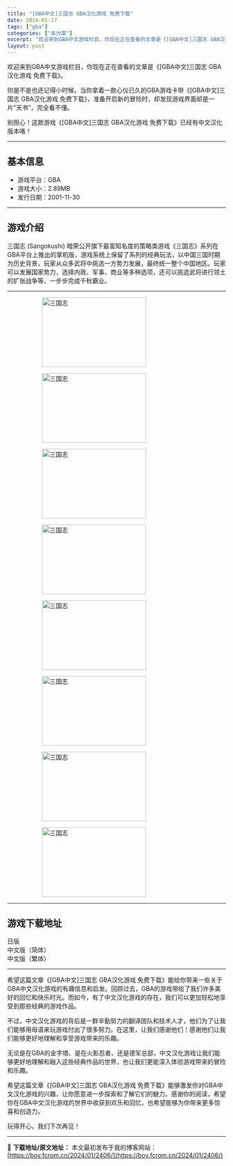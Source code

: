 ```yaml
---
title: "[GBA中文]三国志 GBA汉化游戏 免费下载"
date: 2024-01-17
tags: ["gba"]
categories: ["未分类"]
excerpt: "欢迎来到GBA中文游戏栏目，你现在正在查看的文章是《[GBA中文]三国志 GBA汉化游戏 免费下载》。 你是不是也还记得小时候，当你拿着一款心仪已久的GBA游戏卡带《[GBA中文]三国志 GBA汉化游戏 免费下载》，准备开启新的冒险时，却发现游戏界面却是一片“天书”，完全看不懂。 别担心！这款游戏《&hellip;"
layout: post
---
```


欢迎来到GBA中文游戏栏目，你现在正在查看的文章是《[GBA中文]三国志 GBA汉化游戏 免费下载》。

你是不是也还记得小时候，当你拿着一款心仪已久的GBA游戏卡带《[GBA中文]三国志 GBA汉化游戏 免费下载》，准备开启新的冒险时，却发现游戏界面却是一片“天书”，完全看不懂。

别担心！这款游戏《[GBA中文]三国志 GBA汉化游戏 免费下载》已经有中文汉化版本咯！ <hr><h2>&#22522;&#26412;&#20449;&#24687;</h2> <ul><li>&#28216;&#25103;&#24179;&#21488;&#65306;GBA</li> <li>&#28216;&#25103;&#22823;&#23567;&#65306;2.89MB</li> <li>&#21457;&#34892;&#26085;&#26399;&#65306;2001-11-30</li> </ul><hr><h2>&#28216;&#25103;&#20171;&#32461;</h2> <p>&#19977;&#22269;&#24535; (Sangokushi) &#26263;&#33635;&#20844;&#24320;&#26071;&#19979;&#26368;&#23500;&#30693;&#21517;&#24230;&#30340;&#31574;&#30053;&#31867;&#28216;&#25103;&#12298;&#19977;&#22269;&#24535;&#12299;&#31995;&#21015;&#22312;GBA&#24179;&#21488;&#19978;&#25512;&#20986;&#30340;&#25484;&#26426;&#29256;&#65292;&#28216;&#25103;&#31995;&#32479;&#19978;&#20445;&#30041;&#20102;&#31995;&#21015;&#30340;&#32463;&#20856;&#29609;&#27861;&#65292;&#20197;&#20013;&#22269;&#19977;&#22269;&#26102;&#26399;&#20026;&#21382;&#21490;&#32972;&#26223;&#65292;&#29609;&#23478;&#20174;&#20247;&#22810;&#27494;&#23558;&#20013;&#25361;&#36873;&#19968;&#26041;&#21183;&#21147;&#21457;&#23637;&#65292;&#26368;&#32456;&#32479;&#19968;&#25972;&#20010;&#20013;&#22269;&#22320;&#21306;&#12290;&#29609;&#23478;&#21487;&#20197;&#21457;&#23637;&#22269;&#23478;&#21183;&#21147;&#65292;&#36873;&#25321;&#20869;&#25919;&#12289;&#20891;&#20107;&#12289;&#21830;&#19994;&#31561;&#22810;&#31181;&#36873;&#39033;&#65292;&#36824;&#21487;&#20197;&#25361;&#36873;&#27494;&#23558;&#36827;&#34892;&#39046;&#22303;&#30340;&#25193;&#24352;&#25112;&#20105;&#31561;&#65292;&#19968;&#27493;&#27493;&#23436;&#25104;&#21315;&#31179;&#38712;&#19994;&#12290;</p> <hr><figure><figure><img loading="lazy" decoding="async" width="240" height="160" data-id="4917" src="https://boy.fcrom.cn/wp-content/uploads/2024/01/20240116_65a63f3b8685b.png" title="&#19977;&#22269;&#24535;-1" alt="三国志"></figure><figure><img loading="lazy" decoding="async" width="240" height="160" data-id="4922" src="https://boy.fcrom.cn/wp-content/uploads/2024/01/20240116_65a63f3baadc3.png" title="&#19977;&#22269;&#24535;-2" alt="三国志"></figure><figure><img loading="lazy" decoding="async" width="240" height="160" data-id="4918" src="https://boy.fcrom.cn/wp-content/uploads/2024/01/20240116_65a63f3be0e4f.png" title="&#19977;&#22269;&#24535;-3" alt="三国志"></figure><figure><img loading="lazy" decoding="async" width="240" height="160" data-id="4916" src="https://boy.fcrom.cn/wp-content/uploads/2024/01/20240116_65a63f3c23fd2.png" title="&#19977;&#22269;&#24535;-4" alt="三国志"></figure><figure><img loading="lazy" decoding="async" width="240" height="160" data-id="4915" src="https://boy.fcrom.cn/wp-content/uploads/2024/01/20240116_65a63f3c45963.png" title="&#19977;&#22269;&#24535;" alt="三国志"></figure><figure><img loading="lazy" decoding="async" width="240" height="160" data-id="4920" src="https://boy.fcrom.cn/wp-content/uploads/2024/01/20240116_65a63f3c6cc42.png" title="&#19977;&#22269;&#24535;" alt="三国志"></figure><figure><img loading="lazy" decoding="async" width="240" height="160" data-id="4921" src="https://boy.fcrom.cn/wp-content/uploads/2024/01/20240116_65a63f3c991e3.png" title="&#19977;&#22269;&#24535;" alt="三国志"></figure><figure><img loading="lazy" decoding="async" width="240" height="160" data-id="4919" src="https://boy.fcrom.cn/wp-content/uploads/2024/01/20240116_65a63f3cc3852.png" title="&#19977;&#22269;&#24535;" alt="三国志"></figure></figure><hr><h2>&#28216;&#25103;&#19979;&#36733;&#22320;&#22336;</h2> <div><div> <div> <span></span><span>&#26085;&#29256;</span></div> <div> <span></span><span>&#20013;&#25991;&#29256;&#65288;&#31616;&#20307;&#65289;</span></div> <div> <span></span><span>&#20013;&#25991;&#29256;&#65288;&#32321;&#20307;&#65289;</span></div> </div></div> <hr>希望这篇文章《[GBA中文]三国志 GBA汉化游戏 免费下载》能给你带来一些关于GBA中文汉化游戏的有趣信息和启发。回顾过去，GBA的游戏带给了我们许多美好的回忆和快乐时光。而如今，有了中文汉化游戏的存在，我们可以更加轻松地享受到那些经典的游戏作品。

不过，中文汉化游戏的背后是一群辛勤努力的翻译团队和技术人才，他们为了让我们能够用母语来玩游戏付出了很多努力。在这里，让我们感谢他们！感谢他们让我们能够更好地理解和享受游戏带来的乐趣。

无论是在GBA的金字塔、是在火影忍者、还是德军总部，中文汉化游戏让我们能够更好地理解和融入这些经典作品的世界，也让我们更能深入体验游戏带来的冒险和乐趣。

希望这篇文章《[GBA中文]三国志 GBA汉化游戏 免费下载》能够激发你对GBA中文汉化游戏的兴趣，让你愿意进一步探索和了解它们的魅力。感谢你的阅读，希望你在GBA中文汉化游戏的世界中收获到欢乐和回忆，也希望能够为你带来更多惊喜和创造力。

玩得开心，我们下次再见！

---
📖 **下载地址/原文地址：** 本文最初发布于我的博客网站：[https://boy.fcrom.cn/2024/01/2406/](https://boy.fcrom.cn/2024/01/2406/)
